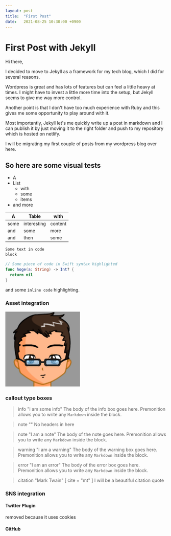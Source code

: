```yaml
---
layout: post
title:  "First Post"
date:   2021-08-25 10:30:00 +0900
---
```


# First Post with Jekyll

Hi there,  

I decided to move to Jekyll as a framework for my tech blog, which I did for several reasons.

Wordpress is great and has lots of features but can feel a little heavy at times. I might have to invest a little more time into the setup, but Jekyll seems to give me way more control.

Another point is that I don't have too much experience with Ruby and this gives me some opportunity to play around with it.

Most importantly, Jekyll let's me quickly write up a post in markdown and I can publish it by just moving it to the right folder and push to my repository which is hosted on netlify.

I will be migrating my first couple of posts from my wordpress blog over here.

## So here are some visual tests

- A 
- List 
  - with
  - some
  - items
- and more

| A    | Table       | with    |
| ---- | ----------- | ------- |
| some | interesting | content |
| and  | some        | more    |
| and  | then        | some    |

```
Some text in code
block
```

```swift
// Some piece of code in Swift syntax highlighted
func hoge(a: String) -> Int? {
  return nil
}
```

and some `inline code` highlighting.

### Asset integration

![imae](/assets/img/avatar.png)

### callout type boxes

> info "I am some info"
> The body of the info box goes here. Premonition allows you to write any `Markdown` inside the block.

> note ""
> No headers in here

> note "I am a note"
> The body of the note goes here. Premonition allows you to write any `Markdown` inside the block.

> warning "I am a warning"
> The body of the warning box goes here. Premonition allows you to write any `Markdown` inside the block.

> error "I am an error"
> The body of the error box goes here. Premonition allows you to write any `Markdown` inside the block.

> citation "Mark Twain" [ cite = "mt" ]
> I will be a beautiful citation quote

### SNS integration

#### Twitter Plugin

removed because it uses cookies

#### GitHub

